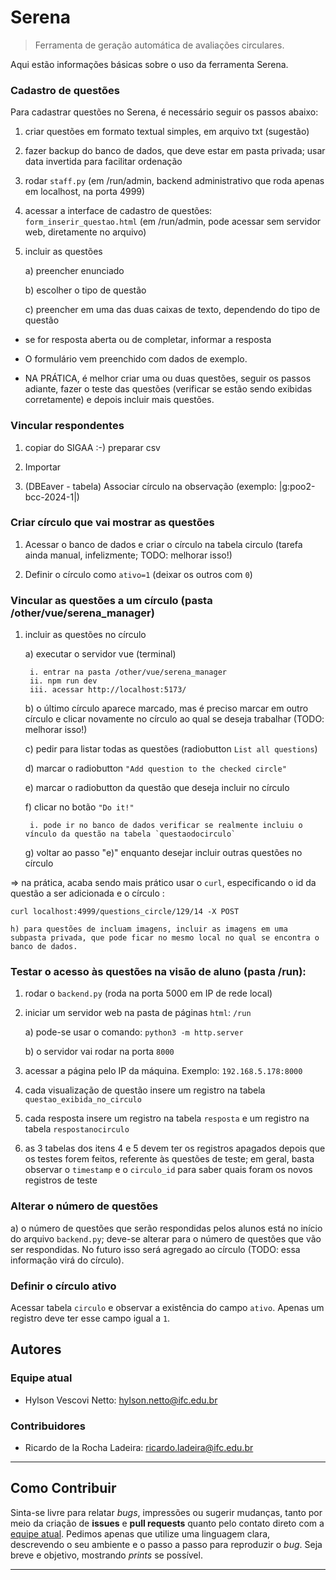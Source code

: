 # Serena

> Ferramenta de geração automática de avaliações circulares.

Aqui estão informações básicas sobre o uso da ferramenta Serena.


### Cadastro de questões

Para cadastrar questões no Serena, é necessário seguir os passos abaixo:

1) criar questões em formato textual simples, em arquivo txt (sugestão)
2) fazer backup do banco de dados, que deve estar em pasta privada; usar data invertida para facilitar ordenação
3) rodar `staff.py` (em /run/admin, backend administrativo que roda apenas em localhost, na porta 4999)
4) acessar a interface de cadastro de questões: `form_inserir_questao.html` (em /run/admin, pode acessar sem servidor web, diretamente no arquivo)
5) incluir as questões

	a) preencher enunciado

	b) escolher o tipo de questão

	c) preencher em uma das duas caixas de texto, dependendo do tipo de questão

* se for resposta aberta ou de completar, informar a resposta
* O formulário vem preenchido com dados de exemplo.

* NA PRÁTICA, é melhor criar uma ou duas questões, seguir os passos adiante, fazer o teste das questões (verificar se estão sendo exibidas corretamente) e depois incluir mais questões.


### Vincular respondentes

1) copiar do SIGAA :-) preparar csv

2) Importar

3) (DBEaver - tabela) Associar círculo na observação (exemplo: |g:poo2-bcc-2024-1|)

### Criar círculo que vai mostrar as questões

1) Acessar o banco de dados e criar o círculo na tabela circulo (tarefa ainda manual, infelizmente; TODO: melhorar isso!)
    
2) Definir o círculo como `ativo=1` (deixar os outros com `0`)


### Vincular as questões a um círculo (pasta /other/vue/serena_manager)

1) incluir as questões no círculo
	
    a) executar o servidor vue (terminal)
    
    	i. entrar na pasta /other/vue/serena_manager
        ii. npm run dev
    	iii. acessar http://localhost:5173/
        
    b) o último círculo aparece marcado, mas é preciso marcar em outro círculo e clicar novamente no círculo ao qual se deseja trabalhar (TODO: melhorar isso!)
    
    c) pedir para listar todas as questões (radiobutton `List all questions`)
  
  	d) marcar o radiobutton `"Add question to the checked circle"`
  	
    e) marcar o radiobutton da questão que deseja incluir no círculo
  	
    f) clicar no botão `"Do it!"`
    	
        i. pode ir no banco de dados verificar se realmente incluiu o vínculo da questão na tabela `questaodocirculo`
        
  	g) voltar ao passo "e)" enquanto desejar incluir outras questões no círculo
 
 => na prática, acaba sendo mais prático usar o `curl`, especificando o id da questão a ser adicionada e o círculo :

```curl localhost:4999/questions_circle/129/14 -X POST```

    h) para questões de incluam imagens, incluir as imagens em uma subpasta privada, que pode ficar no mesmo local no qual se encontra o banco de dados.


### Testar o acesso às questões na visão de aluno (pasta /run):

1) rodar o `backend.py` (roda na porta 5000 em IP de rede local)
2) iniciar um servidor web na pasta de páginas `html`: `/run`
	
    a) pode-se usar o comando: `python3 -m http.server`
    
    b) o servidor vai rodar na porta `8000`
    
3) acessar a página pelo IP da máquina. Exemplo: `192.168.5.178:8000`
4) cada visualização de questão insere um registro na tabela `questao_exibida_no_circulo`
5) cada resposta insere um registro na tabela `resposta` e um registro na tabela `respostanocirculo`
6) as 3 tabelas dos itens 4 e 5 devem ter os registros apagados depois que os testes forem feitos, referente às questões de teste; em geral, basta observar o `timestamp` e o `circulo_id` para saber quais foram os novos registros de teste



### Alterar o número de questões

a) o número de questões que serão respondidas pelos alunos está no início do arquivo `backend.py`; deve-se alterar para o número de questões que vão ser respondidas. No futuro isso será agregado ao círculo (TODO: essa informação virá do círculo).

### Definir o círculo ativo

Acessar tabela `circulo` e observar a existência do campo `ativo`. Apenas um registro deve ter esse campo igual a `1`.

## Autores

### Equipe atual

- Hylson Vescovi Netto: [hylson.netto@ifc.edu.br](mailto:hylson.netto@ifc.edu.br)

### Contribuidores

- Ricardo de la Rocha Ladeira: [ricardo.ladeira@ifc.edu.br](mailto:ricardo.ladeira@ifc.edu.br)

---

## Como Contribuir

Sinta-se livre para relatar _bugs_, impressões ou sugerir mudanças, tanto por meio da criação de **issues** e **pull requests** quanto pelo contato direto com a [equipe atual](#Equipe-atual). Pedimos apenas que utilize uma linguagem clara, descrevendo o seu ambiente e o passo a passo para reproduzir o _bug_. Seja breve e objetivo, mostrando _prints_ se possível.

---
